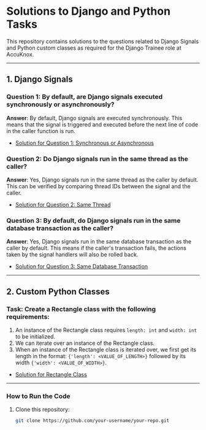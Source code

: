 # Solutions to Django and Python Tasks

This repository contains solutions to the questions related to Django Signals and Python custom classes as required for the Django Trainee role at AccuKnox.

---

## 1. Django Signals

### Question 1: By default, are Django signals executed synchronously or asynchronously?
**Answer**: By default, Django signals are executed synchronously. This means that the signal is triggered and executed before the next line of code in the caller function is run.

- [Solution for Question 1: Synchronous or Asynchronous](Solutions/question1_django_signal_sync_async.py)

### Question 2: Do Django signals run in the same thread as the caller?
**Answer**: Yes, Django signals run in the same thread as the caller by default. This can be verified by comparing thread IDs between the signal and the caller.

- [Solution for Question 2: Same Thread](question2_django_signal_thread.py)

### Question 3: By default, do Django signals run in the same database transaction as the caller?
**Answer**: Yes, Django signals run in the same database transaction as the caller by default. This means if the caller's transaction fails, the actions taken by the signal handlers will also be rolled back.

- [Solution for Question 3: Same Database Transaction](question3_django_signal_transaction.py)

---

## 2. Custom Python Classes

### Task: Create a Rectangle class with the following requirements:
1. An instance of the Rectangle class requires `length: int` and `width: int` to be initialized.
2. We can iterate over an instance of the Rectangle class.
3. When an instance of the Rectangle class is iterated over, we first get its length in the format: `{'length': <VALUE_OF_LENGTH>}` followed by its width `{'width': <VALUE_OF_WIDTH>}`.

- [Solution for Rectangle Class](rectangle_class.py)

---

### How to Run the Code
1. Clone this repository:
   ```bash
   git clone https://github.com/your-username/your-repo.git
